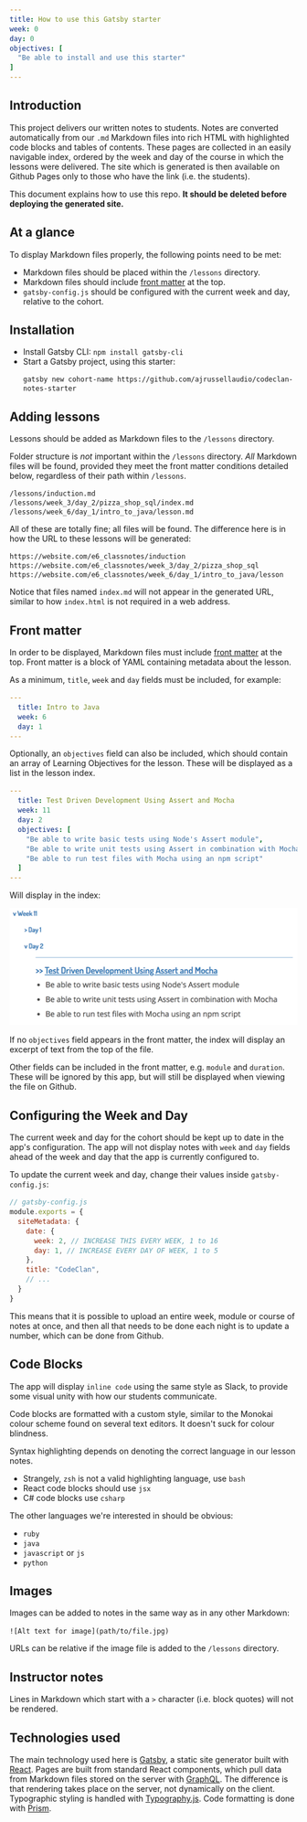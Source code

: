 ```yaml
---
title: How to use this Gatsby starter
week: 0
day: 0
objectives: [
  "Be able to install and use this starter"
]
---
```


## Introduction

This project delivers our written notes to students. Notes are converted automatically from our `.md` Markdown files into rich HTML with highlighted code blocks and tables of contents. These pages are collected in an easily navigable index, ordered by the week and day of the course in which the lessons were delivered. The site which is generated is then available on Github Pages only to those who have the link (i.e. the students).

This document explains how to use this repo. **It should be deleted before deploying the generated site.**

## At a glance

To display Markdown files properly, the following points need to be met:

* Markdown files should be placed within the `/lessons` directory.
* Markdown files should include [front matter](#front-matter) at the top.
* `gatsby-config.js` should be configured with the current week and day, relative to the cohort.

## Installation

* Install Gatsby CLI: `npm install gatsby-cli`
* Start a Gatsby project, using this starter:
  ```
  gatsby new cohort-name https://github.com/ajrussellaudio/codeclan-notes-starter
  ```


## Adding lessons

Lessons should be added as Markdown files to the `/lessons` directory.

Folder structure is _not_ important within the `/lessons` directory. _All_ Markdown files will be found, provided they meet the front matter conditions detailed below, regardless of their path within `/lessons`.

```
/lessons/induction.md
/lessons/week_3/day_2/pizza_shop_sql/index.md
/lessons/week_6/day_1/intro_to_java/lesson.md
```

All of these are totally fine; all files will be found. The difference here is in how the URL to these lessons will be generated:

```
https://website.com/e6_classnotes/induction
https://website.com/e6_classnotes/week_3/day_2/pizza_shop_sql
https://website.com/e6_classnotes/week_6/day_1/intro_to_java/lesson
```

Notice that files named `index.md` will not appear in the generated URL, similar to how `index.html` is not required in a web address.

## Front matter

In order to be displayed, Markdown files must include [front matter](http://assemble.io/docs/YAML-front-matter.html) at the top. Front matter is a block of YAML containing metadata about the lesson.

As a minimum, `title`, `week` and `day` fields must be included, for example:

```yaml
---
  title: Intro to Java
  week: 6
  day: 1
---
```

Optionally, an `objectives` field can also be included, which should contain an array of Learning Objectives for the lesson. These will be displayed as a list in the lesson index.

```yaml
---
  title: Test Driven Development Using Assert and Mocha
  week: 11
  day: 2
  objectives: [
    "Be able to write basic tests using Node's Assert module",
    "Be able to write unit tests using Assert in combination with Mocha",
    "Be able to run test files with Mocha using an npm script"
  ]
---
```

Will display in the index:

![Image of Week 11, Day 2 in the index](w11d2_tdd_js.png)

If no `objectives` field appears in the front matter, the index will display an excerpt of text from the top of the file.

Other fields can be included in the front matter, e.g. `module` and `duration`. These will be ignored by this app, but will still be displayed when viewing the file on Github.

## Configuring the Week and Day

The current week and day for the cohort should be kept up to date in the app's configuration. The app will not display notes with `week` and `day` fields ahead of the week and day that the app is currently configured to.

To update the current week and day, change their values inside `gatsby-config.js`:

```js
// gatsby-config.js
module.exports = {
  siteMetadata: {
    date: {
      week: 2, // INCREASE THIS EVERY WEEK, 1 to 16
      day: 1, // INCREASE EVERY DAY OF WEEK, 1 to 5
    },
    title: "CodeClan",
    // ...
  }
}
```

This means that it is possible to upload an entire week, module or course of notes at once, and then all that needs to be done each night is to update a number, which can be done from Github.

## Code Blocks

The app will display `inline code` using the same style as Slack, to provide some visual unity with how our students communicate.

Code blocks are formatted with a custom style, similar to the Monokai colour scheme found on several text editors. It doesn't suck for colour blindness.

Syntax highlighting depends on denoting the correct language in our lesson notes.

* Strangely, `zsh` is not a valid highlighting language, use `bash`
* React code blocks should use `jsx`
* C# code blocks use `csharp`

The other languages we're interested in should be obvious:

* `ruby`
* `java`
* `javascript` or `js`
* `python`

## Images

Images can be added to notes in the same way as in any other Markdown:

`![Alt text for image](path/to/file.jpg)`

URLs can be relative if the image file is added to the `/lessons` directory.

## Instructor notes

Lines in Markdown which start with a `>` character (i.e. block quotes) will not be rendered.

## Technologies used

The main technology used here is [Gatsby](https://www.gatsbyjs.org/), a static site generator built with [React](https://reactjs.org/). Pages are built from standard React components, which pull data from Markdown files stored on the server with [GraphQL](https://graphql.org/). The difference is that rendering takes place on the server, not dynamically on the client. Typographic styling is handled with [Typography.js](https://kyleamathews.github.io/typography.js/). Code formatting is done with [Prism](http://prismjs.com/).
